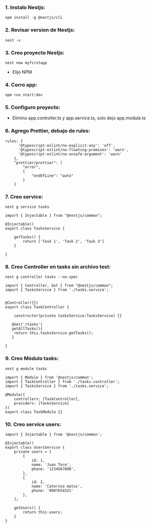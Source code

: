 ### 1. Instalo Nestjs:

```
npm install -g @nestjs/cli
```

### 2. Revisar version de Nestjs:

```
nest -v
```

### 3. Creo proyecto Nestjs:

```
nest new myfirstapp
```

* Elijo NPM

### 4. Corro app:

```
npm run start:dev
```

### 5. Configuro proyecto:

* Elimino app.controller.ts y app.service.ts, solo dejo app.module.ts

### 6. Agrego Prettier, debajo de rules:

```
rules: {
      '@typescript-eslint/no-explicit-any': 'off',
      '@typescript-eslint/no-floating-promises': 'warn',
      '@typescript-eslint/no-unsafe-argument': 'warn'
    },
    "prettier/prettier": [
        "error",
        {
            "endOfLine": "auto"
        }
    ]

```
### 7. Creo service:

```
nest g service tasks
```

```
import { Injectable } from "@nestjs/common";

@Injectable()
export class TasksService {

    getTasks() {
        return ['Task 1', 'Task 2', 'Task 3']
    }

}
```

### 8. Creo Controller en tasks sin archivo test:

```
nest g controller tasks --no-spec
```

```
import { Controller, Get } from "@nestjs/common";
import { TasksService } from './tasks.service';


@Controller({})
export class TaskController {

    constructor(private tasksService:TasksService) {}

   @Get('/tasks')
   getAllTasks(){
    return this.tasksService.getTasks();
   }

}
```

### 9. Creo Módulo tasks:

```
nest g module tasks
```

```
import { Module } from '@nestjs/common';
import { TaskController } from './tasks.controller';
import { TasksService } from './tasks.service';

@Module({
    controllers: [TaskController],
    providers: [TasksService]
})
export class TaskModule {}
```

### 10. Creo service users:

```
import { Injectable } from '@nestjs/common';

@Injectable()
export class UsersService {
    private users = [
        {
            id: 1,
            name: 'Juan Toro',
            phone: '1234567890',
        },
        {
            id: 2,
            name: 'Caterina matus',
            phone: '0987654321'
        },
    ];

    getUsers() {
        return this.users;
    }
}
```








